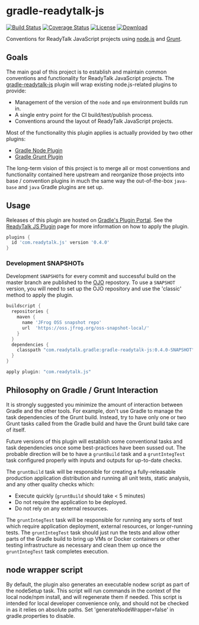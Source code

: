 gradle-readytalk-js
===================

[![Build Status](http://goo.gl/L6U01H)](http://goo.gl/k3KEE2)
[![Coverage Status](http://goo.gl/7uC90R)](http://goo.gl/Q8wikd)
[![License](http://goo.gl/pPDj6N)](http://goo.gl/93tPwk)
[![Download](http://goo.gl/OFVFVx)](http://goo.gl/wOAuo0)

Conventions for ReadyTalk JavaScript projects using [node.js][] and [Grunt][].

[node.js]: http://nodejs.org/
[Grunt]: http://gruntjs.com/

## Goals ##
The main goal of this project is to establish and maintain common conventions
and functionality for ReadyTalk JavaScript projects. The [gradle-readytalk-js][]
plugin will wrap existing node.js-related plugins to provide:

- Management of the version of the `node` and `npm` environment builds run in.
- A single entry point for the CI build/test/publish process.
- Conventions around the layout of ReadyTalk JavaScript projects.

[gradle-readytalk-js]: http://oss.readytalk.com/gradle-readytalk-js/

Most of the functionality this plugin applies is actually provided by two other
plugins:

- [Gradle Node Plugin](https://github.com/srs/gradle-node-plugin)
- [Gradle Grunt Plugin](https://github.com/srs/gradle-grunt-plugin)

The long-term vision of this project is to merge all or most conventions and
functionality contained here upstream and reorganize those projects into base /
convention plugins in much the same way the out-of-the-box `java-base` and
`java` Gradle plugins are set up.

## Usage ##
Releases of this plugin are hosted on [Gradle's Plugin Portal][]. See the
[ReadyTalk JS Plugin][] page for more information on how to apply the plugin.

[Gradle's Plugin Portal]: https://plugins.gradle.org
[ReadyTalk JS Plugin]: https://plugins.gradle.org/plugin/com.readytalk.js

```groovy
plugins {
  id 'com.readytalk.js' version '0.4.0'
}
```

### Development SNAPSHOTs ###
Development `SNAPSHOT`s for every commit and successful build on the master
branch are published to the [OJO][] repostory. To use a `SNAPSHOT` version,
you will need to set up the OJO repository and use the 'classic' method to
apply the plugin.

```groovy
buildscript {
  repositories {
    maven {
      name 'JFrog OSS snapshot repo'
      url  'https://oss.jfrog.org/oss-snapshot-local/'
    }
  }
  dependencies {
    classpath "com.readytalk.gradle:gradle-readytalk-js:0.4.0-SNAPSHOT"
  }
}

apply plugin: "com.readytalk.js"
```

[OJO]: https://oss.jfrog.org

## Philosophy on Gradle / Grunt Interaction ##
It is strongly suggested you minimize the amount of interaction between Gradle
and the other tools. For example, don't use Gradle to manage the task
dependencies of the Grunt build. Instead, try to have only one or two Grunt
tasks called from the Gradle build and have the Grunt build take care of itself.

Future versions of this plugin will establish some conventional tasks and task
dependencies once some best-practices have been sussed out. The probable
direction will be to have a `gruntBuild` task and a `gruntIntegTest` task
configured properly with inputs and outputs for up-to-date checks.

The `gruntBuild` task will be responsible for creating a fully-releasable
production application distribution and running all unit tests, static analysis,
and any other quality checks which:

 - Execute quickly (`gruntBuild` should take < 5 minutes)
 - Do not require the application to be deployed.
 - Do not rely on any external resources.

The `gruntIntegTest` task will be responsible for running any sorts of test
which  require application deployment, external resources, or longer-running
tests. The `gruntIntegTest` task should just run the tests and allow other
parts of the Gradle build to bring up VMs or Docker containers or other testing
infrastructure as necessary and clean them up once the `gruntIntegTest` task
completes execution.

## node wrapper script

By default, the plugin also generates an executable nodew script as part of
the nodeSetup task. This script will run commands in the context of the local
node/npm install, and will regenerate them if needed. This script is intended
for local developer convenience only, and should not be checked in as it relies
on absolute paths. Set 'generateNodeWrapper=false' in gradle.properties to disable.


